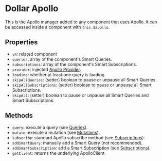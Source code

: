 # Dollar Apollo

This is the Apollo manager added to any component that uses Apollo. It can be accessed inside a component with `this.$apollo`.

## Properties

- `vm`: related component
- `queries`: array of the component's Smart Queries.
- `subscriptions`: array of the component's Smart Subscriptions.
- `provider`: injected [Apollo Provider](./apollo-provider.md).
- `loading`: whether at least one query is loading.
- `skipAllQueries`: (setter) boolean to pause or unpause all Smart Queries.
- `skipAllSubscriptions`: (setter) boolean to pause or unpause all Smart Subscriptions.
- `skipAll`: (setter) boolean to pause or unpause all Smart Queries and Smart Subscriptions.

## Methods

- `query`: execute a query (see [Queries](../guide/apollo/queries.md)).
- `mutate`: execute a mutation (see [Mutations](../guide/apollo/mutations.md)).
- `subscribe`: standard Apollo subscribe method (see [Subscriptions](../guide/apollo/subscriptions.md)).
- `addSmartQuery`: manually add a Smart Query (not recommended).
- `addSmartSubscription`: add a Smart Subscription (see [Subscriptions](../guide/apollo/subscriptions.md)).
- `getClient`: returns the underlying ApolloClient.
